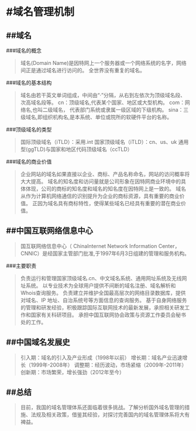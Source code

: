 #域名管理机制
====

##域名
----

###域名的概念
>
>域名(Domain Name)是因特网上一个服务器或一个网络系统的名字，网络间正是通过域名进行访问的。
>全世界没有重复的域名。
>
###域名的基本结构
>
>域名由若干英文单词组成，中间由“·”分隔，从右到左依次为顶级域名段、次高域名段等。
>cn：顶级域名,代表某个国家、地区或大型机构。
>com：网络名,也叫二级域名， 代表部门系统或隶属一级区域的下级机构。
>sina：三级域名,即组织机构名,是本系统、单位或院所的软硬件平台的名称。
>
###顶级域名的类型
>
>国际顶级域名（iTLD）：采用.int
>国家顶级域名（iTLD）：cn、us、uk
>通用型(ggTLD)与国家和地区代码顶级域名（ccTLD）
>
###域名的商业价值
>
>企业网站的域名如果直接以企业、商标、产品名称命名，网站的访问概率将大大提高。
>域名的知名度和访问量就是公司形象在因特网商业环境中的具体体现，公司的商标的知名度和域名的知名度在因特网上是一致的。
>域名从作为计算机网络通信的识别提升为企业的商标资源，具有重要的商业价值。
>正因为域名具有商标特性，使得某些域名已经具有重要的潜在商业价值。
>

##中国互联网络信息中心
----

>国互联网络信息中心（ ChinaInternet Network Information Center，CNNIC）是经国家主管部门批准,于1997年6月3日组建的管理和服务机构。
>
###主要职责
>
>负责运行和管理国家顶级域名.cn、中文域名系统、通用网址系统及无线网址系统。
>以专业技术为全球用户提供不间断的域名注册、域名解析和Whois查询服务。
>负责建立并维护全国最高层次的网络目录数据库，提供对域名、IP 地址、自治系统号等方面信息的查询服务。
>基于自身网络服务的管理和研发经验，积极跟踪国际互联网技术的最新发展，承担相关研发工作和国家有关科研项目。
>承担中国互联网协会政策与资源工作委员会秘书处的工作。
>

##中国域名发展史
----

>
>引入期：域名的引入及产业形成（1998年以前）
>增长期：域名产业迅速增长（1999年-2008年）
>调整期：经历波动，市场紧缩（2009年-2011年）
>创新期：市场繁荣，增长强劲（2012年至今）
>

##总结
----
>
>目前，我国的域名管理体系还面临着很多挑战。了解分析国外域名管理的措施、法规及相关政策，借鉴其经验，对探讨完善国内的域名管理体系将大有裨益。
>


